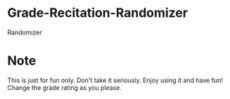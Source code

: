 # Grade-Recitation-Randomizer
Randomizer

# Note
This is just for fun only. Don't take it seriously. Enjoy using it and have fun! Change the grade rating as you please.
